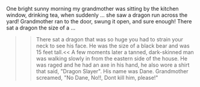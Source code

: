 One bright sunny morning my grandmother was sitting by the kitchen window, drinking tea, when suddenly ... she saw a dragon run across the yard! Grandmother ran to the door, swung it open, and sure enough! There sat a dragon the size of a ...

>>There sat a dragon that was so huge you had to strain your neck to see his face. He was the size of a black bear and was 15 feet tall.<<
A few moments later a tanned, dark-skinned man was walking slowly in from the eastern side of the house. He was raged and he had an axe in his hand, he also wore a shirt that said, "Dragon Slayer". His name was Dane. Grandmother screamed, "No Dane, No!!, Dont kill him, please!"
